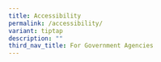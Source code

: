 ```yaml
---
title: Accessibility
permalink: /accessibility/
variant: tiptap
description: ""
third_nav_title: For Government Agencies
---
```

